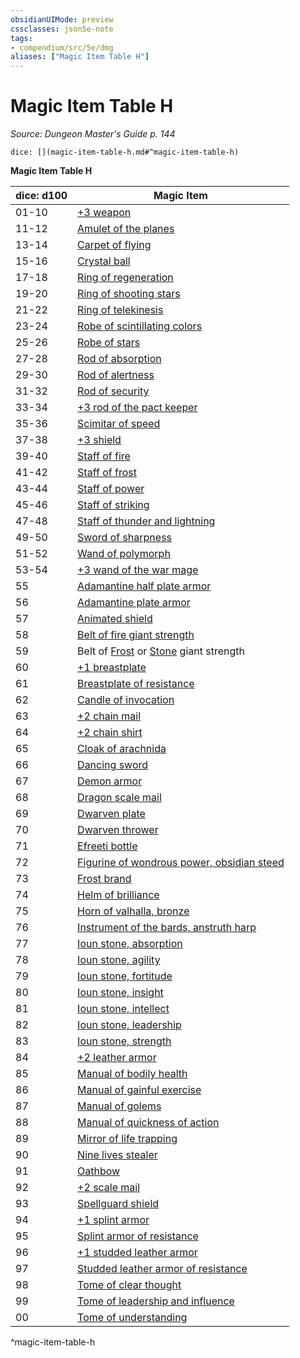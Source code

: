 ```yaml
---
obsidianUIMode: preview
cssclasses: json5e-note
tags:
- compendium/src/5e/dmg
aliases: ["Magic Item Table H"]
---
```

# Magic Item Table H
*Source: Dungeon Master's Guide p. 144* 

`dice: [](magic-item-table-h.md#^magic-item-table-h)`

**Magic Item Table H**

| dice: d100 | Magic Item |
|------------|------------|
| 01-10 | [+3 weapon](compendium/items/3-weapon.md) |
| 11-12 | [Amulet of the planes](compendium/items/amulet-of-the-planes.md) |
| 13-14 | [Carpet of flying](compendium/items/carpet-of-flying.md) |
| 15-16 | [Crystal ball](compendium/items/crystal-ball.md) |
| 17-18 | [Ring of regeneration](compendium/items/ring-of-regeneration.md) |
| 19-20 | [Ring of shooting stars](compendium/items/ring-of-shooting-stars.md) |
| 21-22 | [Ring of telekinesis](compendium/items/ring-of-telekinesis.md) |
| 23-24 | [Robe of scintillating colors](compendium/items/robe-of-scintillating-colors.md) |
| 25-26 | [Robe of stars](compendium/items/robe-of-stars.md) |
| 27-28 | [Rod of absorption](compendium/items/rod-of-absorption.md) |
| 29-30 | [Rod of alertness](compendium/items/rod-of-alertness.md) |
| 31-32 | [Rod of security](compendium/items/rod-of-security.md) |
| 33-34 | [+3 rod of the pact keeper](compendium/items/3-rod-of-the-pact-keeper.md) |
| 35-36 | [Scimitar of speed](compendium/items/scimitar-of-speed.md) |
| 37-38 | [+3 shield](compendium/items/3-shield.md) |
| 39-40 | [Staff of fire](compendium/items/staff-of-fire.md) |
| 41-42 | [Staff of frost](compendium/items/staff-of-frost.md) |
| 43-44 | [Staff of power](compendium/items/staff-of-power.md) |
| 45-46 | [Staff of striking](compendium/items/staff-of-striking.md) |
| 47-48 | [Staff of thunder and lightning](compendium/items/staff-of-thunder-and-lightning.md) |
| 49-50 | [Sword of sharpness](compendium/items/sword-of-sharpness.md) |
| 51-52 | [Wand of polymorph](compendium/items/wand-of-polymorph.md) |
| 53-54 | [+3 wand of the war mage](compendium/items/3-wand-of-the-war-mage.md) |
| 55 | [Adamantine half plate armor](compendium/items/adamantine-armor.md) |
| 56 | [Adamantine plate armor](compendium/items/adamantine-armor.md) |
| 57 | [Animated shield](compendium/items/animated-shield.md) |
| 58 | [Belt of fire giant strength](compendium/items/belt-of-fire-giant-strength.md) |
| 59 | Belt of [Frost](compendium/items/belt-of-frost-giant-strength.md) or [Stone](compendium/items/belt-of-stone-giant-strength.md) giant strength |
| 60 | [+1 breastplate](compendium/items/1-armor.md) |
| 61 | [Breastplate of resistance](compendium/items/armor-of-resistance.md) |
| 62 | [Candle of invocation](compendium/items/candle-of-invocation.md) |
| 63 | [+2 chain mail](compendium/items/2-armor.md) |
| 64 | [+2 chain shirt](compendium/items/2-armor.md) |
| 65 | [Cloak of arachnida](compendium/items/cloak-of-arachnida.md) |
| 66 | [Dancing sword](compendium/items/dancing-sword.md) |
| 67 | [Demon armor](compendium/items/demon-armor.md) |
| 68 | [Dragon scale mail](compendium/items/dragon-scale-mail.md) |
| 69 | [Dwarven plate](compendium/items/dwarven-plate.md) |
| 70 | [Dwarven thrower](compendium/items/dwarven-thrower.md) |
| 71 | [Efreeti bottle](compendium/items/efreeti-bottle.md) |
| 72 | [Figurine of wondrous power, obsidian steed](compendium/items/figurine-of-wondrous-power-obsidian-steed.md) |
| 73 | [Frost brand](compendium/items/frost-brand.md) |
| 74 | [Helm of brilliance](compendium/items/helm-of-brilliance.md) |
| 75 | [Horn of valhalla, bronze](compendium/items/horn-of-valhalla-bronze.md) |
| 76 | [Instrument of the bards, anstruth harp](compendium/items/instrument-of-the-bards-anstruth-harp.md) |
| 77 | [Ioun stone, absorption](compendium/items/ioun-stone-absorption.md) |
| 78 | [Ioun stone, agility](compendium/items/ioun-stone-agility.md) |
| 79 | [Ioun stone, fortitude](compendium/items/ioun-stone-fortitude.md) |
| 80 | [Ioun stone, insight](compendium/items/ioun-stone-insight.md) |
| 81 | [Ioun stone, intellect](compendium/items/ioun-stone-intellect.md) |
| 82 | [Ioun stone, leadership](compendium/items/ioun-stone-leadership.md) |
| 83 | [Ioun stone, strength](compendium/items/ioun-stone-strength.md) |
| 84 | [+2 leather armor](compendium/items/2-armor.md) |
| 85 | [Manual of bodily health](compendium/items/manual-of-bodily-health.md) |
| 86 | [Manual of gainful exercise](compendium/items/manual-of-gainful-exercise.md) |
| 87 | [Manual of golems](compendium/items/manual-of-golems.md) |
| 88 | [Manual of quickness of action](compendium/items/manual-of-quickness-of-action.md) |
| 89 | [Mirror of life trapping](compendium/items/mirror-of-life-trapping.md) |
| 90 | [Nine lives stealer](compendium/items/nine-lives-stealer.md) |
| 91 | [Oathbow](compendium/items/oathbow.md) |
| 92 | [+2 scale mail](compendium/items/2-armor.md) |
| 93 | [Spellguard shield](compendium/items/spellguard-shield.md) |
| 94 | [+1 splint armor](compendium/items/1-armor.md) |
| 95 | [Splint armor of resistance](compendium/items/armor-of-resistance.md) |
| 96 | [+1 studded leather armor](compendium/items/1-armor.md) |
| 97 | [Studded leather armor of resistance](compendium/items/armor-of-resistance.md) |
| 98 | [Tome of clear thought](compendium/items/tome-of-clear-thought.md) |
| 99 | [Tome of leadership and influence](compendium/items/tome-of-leadership-and-influence.md) |
| 00 | [Tome of understanding](compendium/items/tome-of-understanding.md) |
^magic-item-table-h